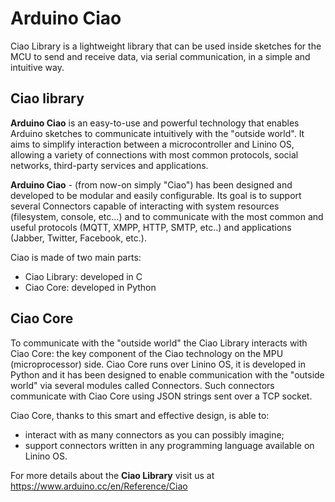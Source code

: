 # Arduino Ciao 
Ciao Library is a lightweight library that can be used inside sketches for the MCU to send and receive data, via serial communication, in a simple and intuitive way.

## Ciao library

**Arduino Ciao** is an easy-to-use and powerful technology that enables Arduino sketches to communicate intuitively with the "outside world". It aims to simplify interaction between a microcontroller and Linino OS, allowing a variety of connections with most common protocols, social networks, third-party services and applications.

**Arduino Ciao** - (from now-on simply "Ciao") has been designed and developed to be modular and easily configurable. Its goal is to support several Connectors capable of interacting with system resources (filesystem, console, etc...) and to communicate with the most common and useful protocols (MQTT, XMPP, HTTP, SMTP, etc..) and applications (Jabber, Twitter, Facebook, etc.).

Ciao is made of two main parts:

* Ciao Library: developed in C
* Ciao Core: developed in Python

## Ciao Core

To communicate with the "outside world" the Ciao Library interacts with Ciao Core: the key component of the Ciao technology on the MPU (microprocessor) side. Ciao Core runs over Linino OS, it is developed in Python and it has been designed to enable communication with the "outside world" via several modules called Connectors. Such connectors communicate with Ciao Core using JSON strings sent over a TCP socket.

Ciao Core, thanks to this smart and effective design, is able to:

* interact with as many connectors as you can possibly imagine;
* support connectors written in any programming language available on Linino OS.
  
For more details about the **Ciao Library** visit us at https://www.arduino.cc/en/Reference/Ciao
